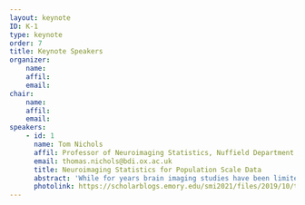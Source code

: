 ```yaml
---
layout: keynote
ID: K-1
type: keynote
order: 7
title: Keynote Speakers
organizer:
    name: 
    affil: 
    email: 
chair:
    name: 
    affil: 
    email: 
speakers:
    - id: 1
      name: Tom Nichols
      affil: Professor of Neuroimaging Statistics, Nuffield Department of Population Health, University of Oxford
      email: thomas.nichols@bdi.ox.ac.uk
      title: Neuroimaging Statistics for Population Scale Data
      abstract: 'While for years brain imaging studies have been limited to 2-digit sample sizes, with the advent of projects like the UK Biobank and Adolescent Brain Cognitive Development (ABCD) have made 5-digit sample sizes a reality. I will present two case studies of work that has been motivated or facilitated by such large scale projects.  First, I''ll discuss the problem of valid single-subject inference for fMRI connectomes.  Large portions of neuroimaging research today depends on connectivity matrices derived from Pearson's correlation between 100''s brain regions converted to Z-scores via Fisher''s transformation.  It is generally not appreciated that the variance of Fisher''s-transformed correlation depends not only on the distinct autocorrelation within each time series but also the lagged cross-correlation.  I will describe a practical solution (developed with Soroosh Afyouni) to obtain unbiased estimates of the variance Fisher''s-transformed correlations, and review validation conducted on large-scale datasets that demonstrates the dramatic impact of incorrectly ignoring cross-correlations.  Second, I pick up the issue of cluster inference for population scale data.  With Armin Schwartzman''s group we have been developing methods that account for spatial uncertainty in clusters.  For thresholded maps of either the sample mean or Cohen''s d, we produce inner and outer confidence sets for observed clusters, controlling an image-wide confidence level.  When 5-digit sample-sizes make the entire brain significant, these methods will be essential for precisely characterising the spatial uncertainty in the localisation of effects.  I will review the theory of these methods and demonstrate them on real task fMRI data.'
      photolink: https://scholarblogs.emory.edu/smi2021/files/2019/10/tomnichols-300x300.png 
---
```

